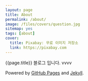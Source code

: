 ```yaml
---
layout: page
title: About
permalink: /about/
image: /files/covers/question.jpg
sitemap: yes
tags: [about]
cover:
  title: Pixabay: 무료 이미지 저장소
  link: https://pixabay.com
---
```


{{page.title}} 블로그 입니다.
vvvv

Powered by [GitHub Pages](https://pages.github.com) and [Jekyll](https://jekyllrb.com).
